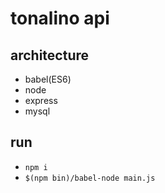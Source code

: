 # tonalino api

## architecture
- babel(ES6)
- node
- express
- mysql

## run
- `npm i`
- `$(npm bin)/babel-node main.js`
